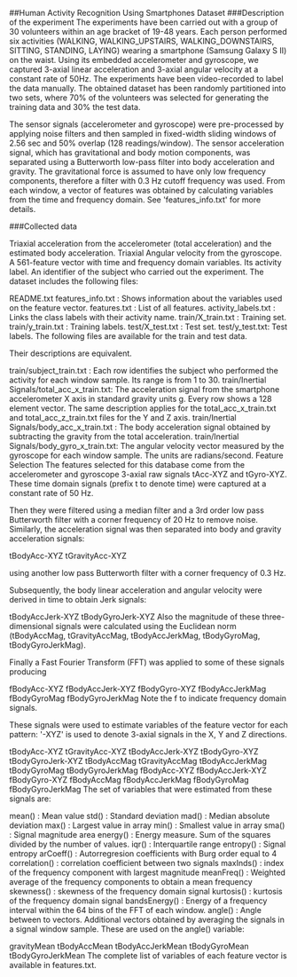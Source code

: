 ##Human Activity Recognition Using Smartphones Dataset
###Description of the experiment
The experiments have been carried out with a group of 30 volunteers within an age bracket of 19-48 years. Each person performed six activities (WALKING, WALKING_UPSTAIRS, WALKING_DOWNSTAIRS, SITTING, STANDING, LAYING) wearing a smartphone (Samsung Galaxy S II) on the waist. Using its embedded accelerometer and gyroscope, we captured 3-axial linear acceleration and 3-axial angular velocity at a constant rate of 50Hz. The experiments have been video-recorded to label the data manually. The obtained dataset has been randomly partitioned into two sets, where 70% of the volunteers was selected for generating the training data and 30% the test data.

The sensor signals (accelerometer and gyroscope) were pre-processed by applying noise filters and then sampled in fixed-width sliding windows of 2.56 sec and 50% overlap (128 readings/window). The sensor acceleration signal, which has gravitational and body motion components, was separated using a Butterworth low-pass filter into body acceleration and gravity. The gravitational force is assumed to have only low frequency components, therefore a filter with 0.3 Hz cutoff frequency was used. From each window, a vector of features was obtained by calculating variables from the time and frequency domain. See 'features_info.txt' for more details.

###Collected data

Triaxial acceleration from the accelerometer (total acceleration) and the estimated body acceleration.
Triaxial Angular velocity from the gyroscope.
A 561-feature vector with time and frequency domain variables.
Its activity label.
An identifier of the subject who carried out the experiment.
The dataset includes the following files:

README.txt
features_info.txt : Shows information about the variables used on the feature vector.
features.txt : List of all features.
activity_labels.txt : Links the class labels with their activity name.
train/X_train.txt : Training set.
train/y_train.txt : Training labels.
test/X_test.txt : Test set.
test/y_test.txt: Test labels.
The following files are available for the train and test data.

Their descriptions are equivalent.

train/subject_train.txt : Each row identifies the subject who performed the activity for each window sample. Its range is from 1 to 30.
train/Inertial Signals/total_acc_x_train.txt: The acceleration signal from the smartphone accelerometer X axis in standard gravity units g. Every row shows a 128 element vector. The same description applies for the total_acc_x_train.txt and total_acc_z_train.txt files for the Y and Z axis.
train/Inertial Signals/body_acc_x_train.txt : The body acceleration signal obtained by subtracting the gravity from the total acceleration.
train/Inertial Signals/body_gyro_x_train.txt: The angular velocity vector measured by the gyroscope for each window sample. The units are radians/second.
Feature Selection
The features selected for this database come from the accelerometer and gyroscope 3-axial raw signals tAcc-XYZ and tGyro-XYZ. These time domain signals (prefix t to denote time) were captured at a constant rate of 50 Hz.

Then they were filtered using a median filter and a 3rd order low pass Butterworth filter with a corner frequency of 20 Hz to remove noise. Similarly, the acceleration signal was then separated into body and gravity acceleration signals:

tBodyAcc-XYZ
tGravityAcc-XYZ

using another low pass Butterworth filter with a corner frequency of 0.3 Hz.

Subsequently, the body linear acceleration and angular velocity were derived in time to obtain Jerk signals:

tBodyAccJerk-XYZ
tBodyGyroJerk-XYZ
Also the magnitude of these three-dimensional signals were calculated using the Euclidean norm (tBodyAccMag, tGravityAccMag, tBodyAccJerkMag, tBodyGyroMag, tBodyGyroJerkMag).

Finally a Fast Fourier Transform (FFT) was applied to some of these signals producing

fBodyAcc-XYZ
fBodyAccJerk-XYZ
fBodyGyro-XYZ
fBodyAccJerkMag
fBodyGyroMag
fBodyGyroJerkMag
Note the f to indicate frequency domain signals.

These signals were used to estimate variables of the feature vector for each pattern:
'-XYZ' is used to denote 3-axial signals in the X, Y and Z directions.

tBodyAcc-XYZ
tGravityAcc-XYZ
tBodyAccJerk-XYZ
tBodyGyro-XYZ
tBodyGyroJerk-XYZ
tBodyAccMag
tGravityAccMag
tBodyAccJerkMag
tBodyGyroMag
tBodyGyroJerkMag
fBodyAcc-XYZ
fBodyAccJerk-XYZ
fBodyGyro-XYZ
fBodyAccMag
fBodyAccJerkMag
fBodyGyroMag
fBodyGyroJerkMag
The set of variables that were estimated from these signals are:

mean() : Mean value
std() : Standard deviation
mad() : Median absolute deviation
max() : Largest value in array
min() : Smallest value in array
sma() : Signal magnitude area
energy() : Energy measure. Sum of the squares divided by the number of values.
iqr() : Interquartile range
entropy() : Signal entropy
arCoeff() : Autorregresion coefficients with Burg order equal to 4
correlation() : correlation coefficient between two signals
maxInds() : index of the frequency component with largest magnitude
meanFreq() : Weighted average of the frequency components to obtain a mean frequency
skewness() : skewness of the frequency domain signal
kurtosis() : kurtosis of the frequency domain signal
bandsEnergy() : Energy of a frequency interval within the 64 bins of the FFT of each window.
angle() : Angle between to vectors.
Additional vectors obtained by averaging the signals in a signal window sample. These are used on the angle() variable:

gravityMean
tBodyAccMean
tBodyAccJerkMean
tBodyGyroMean
tBodyGyroJerkMean
The complete list of variables of each feature vector is available in features.txt.